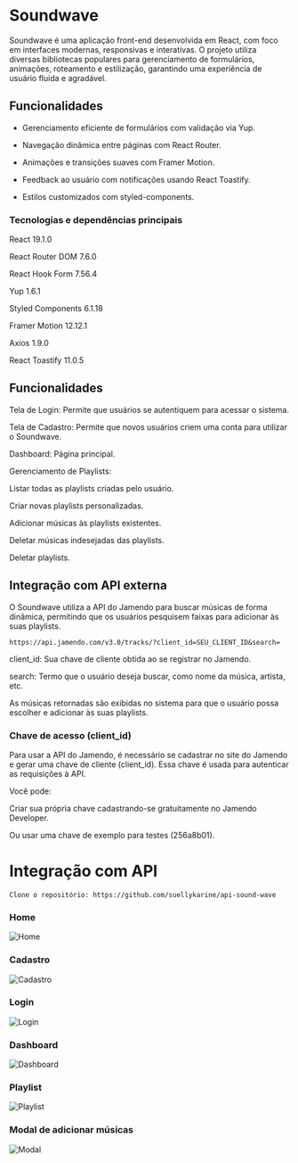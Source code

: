 # Soundwave

Soundwave é uma aplicação front-end desenvolvida em React, com foco em interfaces modernas, responsivas e interativas. O projeto utiliza diversas bibliotecas populares para gerenciamento de formulários, animações, roteamento e estilização, garantindo uma experiência de usuário fluida e agradável.

## Funcionalidades

- Gerenciamento eficiente de formulários com validação via Yup.

- Navegação dinâmica entre páginas com React Router.

- Animações e transições suaves com Framer Motion.

- Feedback ao usuário com notificações usando React Toastify.

- Estilos customizados com styled-components.

### Tecnologias e dependências principais

React 19.1.0

React Router DOM 7.6.0

React Hook Form 7.56.4

Yup 1.6.1

Styled Components 6.1.18

Framer Motion 12.12.1

Axios 1.9.0

React Toastify 11.0.5

## Funcionalidades

Tela de Login: Permite que usuários se autentiquem para acessar o sistema.

Tela de Cadastro: Permite que novos usuários criem uma conta para utilizar o Soundwave.

Dashboard: Página principal.

Gerenciamento de Playlists:

Listar todas as playlists criadas pelo usuário.

Criar novas playlists personalizadas.

Adicionar músicas às playlists existentes.

Deletar músicas indesejadas das playlists.

Deletar playlists.

## Integração com API externa

O Soundwave utiliza a API do Jamendo para buscar músicas de forma dinâmica, permitindo que os usuários pesquisem faixas para adicionar às suas playlists.

```
https://api.jamendo.com/v3.0/tracks/?client_id=SEU_CLIENT_ID&search=

```

client_id: Sua chave de cliente obtida ao se registrar no Jamendo.

search: Termo que o usuário deseja buscar, como nome da música, artista, etc.

As músicas retornadas são exibidas no sistema para que o usuário possa escolher e adicionar às suas playlists.

### Chave de acesso (client_id)

Para usar a API do Jamendo, é necessário se cadastrar no site do Jamendo e gerar uma chave de cliente (client_id). Essa chave é usada para autenticar as requisições à API.

Você pode:

Criar sua própria chave cadastrando-se gratuitamente no Jamendo Developer.

Ou usar uma chave de exemplo para testes (256a8b01).

# Integração com API

```
Clone o repositório: https://github.com/suellykarine/api-sound-wave

```

### Home

![Home](./src/assets/image-2.png)

### Cadastro

![Cadastro](./src/assets/image-1.png)

### Login

![Login](./src/assets/image.png)

### Dashboard

![Dashboard](./src/assets/image-3.png)

### Playlist

![Playlist](./src/assets/image-4.png)

### Modal de adicionar músicas

![Modal](./src/assets/image6.png)
